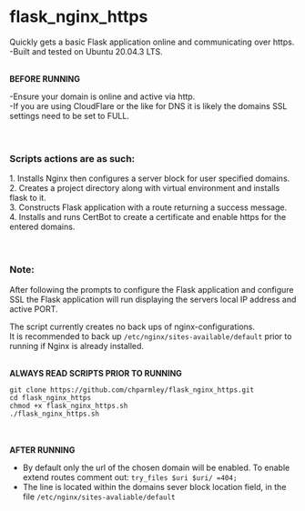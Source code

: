 # flask_nginx_https
Quickly gets a basic Flask application online and communicating over https.<br>
-Built and tested on Ubuntu 20.04.3 LTS. <br><br>

**BEFORE RUNNING**<br>

-Ensure your domain is online and active via http.<br>
-If you are using CloudFlare or the like for DNS it is likely the domains SSL<br>settings need to be set to FULL.<br><br><br>



<h3>Scripts actions are as such:</h3>
1. Installs Nginx then configures a server block for user specified domains.<br>
2. Creates a project directory along with virtual environment and installs flask to it.<br>
3. Constructs Flask application with a route returning a success message.<br>
4. Installs and runs CertBot to create a certificate and enable https for the entered domains. <br><br><br>

<h3>Note:</h3>
After following the prompts to configure the Flask application and configure SSL the Flask application will run displaying the servers local IP address and active PORT.<br>

The script currently creates no back ups of nginx-configurations.<br>
It is recommended to back up ```/etc/nginx/sites-available/default``` prior to running if Nginx is already installed.<br><br>

**ALWAYS READ SCRIPTS PRIOR TO RUNNING**<br>
```
git clone https://github.com/chparmley/flask_nginx_https.git
cd flask_nginx_https
chmod +x flask_nginx_https.sh
./flask_nginx_https.sh
```
<br><br>
**AFTER RUNNING**<br>
- By default only the url of the chosen domain will be enabled. To enable extend routes comment out: ```try_files $uri $uri/ =404;```<br>
- The line is located within the domains sever block location field, in the file ```/etc/nginx/sites-avaliable/default```
